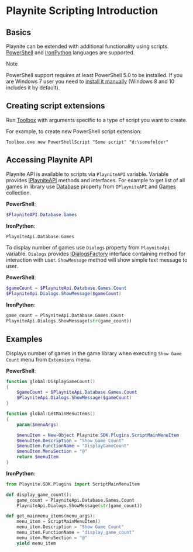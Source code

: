 Playnite Scripting Introduction
=====================

Basics
---------------------

Playnite can be extended with additional functionality using scripts. [PowerShell](https://docs.microsoft.com/en-us/powershell/) and [IronPython](http://ironpython.net/) languages are supported.

> [!NOTE] 
> PowerShell support requires at least PowerShell 5.0 to be installed. If you are Windows 7 user you need to [install it manually](https://www.microsoft.com/en-us/download/details.aspx?id=54616) (Windows 8 and 10 includes it by default).

Creating script extensions
---------------------

Run [Toolbox](../toolbox.md) with arguments specific to a type of script you want to create.

For example, to create new PowerShell script extension:

```
Toolbox.exe new PowerShellScript "Some script" "d:\somefolder"
```

Accessing Playnite API
---------------------

Playnite API is available to scripts via `PlayniteAPI` variable. Variable provides [IPlayniteAPI](xref:Playnite.SDK.IPlayniteAPI) methods and interfaces. For example to get list of all games in library use [Database](xref:Playnite.SDK.IPlayniteAPI.Database) property from `IPlayniteAPI` and [Games](xref:Playnite.SDK.IGameDatabase.Games) collection.

**PowerShell**:

```powershell
$PlayniteAPI.Database.Games
```

**IronPython**:

```python
PlayniteApi.Database.Games
```

To display number of games use `Dialogs` property from `PlayniteApi` variable. `Dialogs` provides [IDialogsFactory](xref:Playnite.SDK.IDialogsFactory) interface containing method for interaction with user. `ShowMessage` method will show simple text message to user.

**PowerShell**:

```powershell
$gameCount = $PlayniteApi.Database.Games.Count
$PlayniteApi.Dialogs.ShowMessage($gameCount)
```

**IronPython**:

```python
game_count = PlayniteApi.Database.Games.Count
PlayniteApi.Dialogs.ShowMessage(str(game_count))
```

Examples
---------------------

Displays number of games in the game library when executing `Show Game Count` menu from `Extensions` menu.

**PowerShell**:

```powershell
function global:DisplayGameCount()
{
    $gameCount = $PlayniteApi.Database.Games.Count
    $PlayniteApi.Dialogs.ShowMessage($gameCount)
}

function global:GetMainMenuItems()
{
    param($menuArgs)

    $menuItem = New-Object Playnite.SDK.Plugins.ScriptMainMenuItem
    $menuItem.Description = "Show Game Count"
    $menuItem.FunctionName = "DisplayGameCount"
    $menuItem.MenuSection = "@"
	return $menuItem
}
```

**IronPython**:

```python
from Playnite.SDK.Plugins import ScriptMainMenuItem

def display_game_count():
    game_count = PlayniteApi.Database.Games.Count
    PlayniteApi.Dialogs.ShowMessage(str(game_count))

def get_mainmenu_items(menu_args):
    menu_item = ScriptMainMenuItem()
    menu_item.Description = "Show Game Count"
    menu_item.FunctionName = "display_game_count"
    menu_item.MenuSection = "@"
    yield menu_item    
```